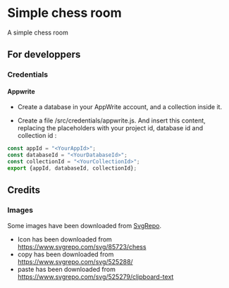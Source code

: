 # Simple chess room

A simple chess room

## For developpers

### Credentials

#### Appwrite

* Create a database in your AppWrite account, and a collection inside it.

* Create a file  <projectRoot>/src/credentials/appwrite.js.
And insert this content, replacing the placeholders with your project id, database id and collection id :

```javascript
const appId = "<YourAppId>";
const databaseId = "<YourDatabaseId>";
const collectionId = "<YourCollectionId>";
export {appId, databaseId, collectionId};
```

## Credits

### Images

Some images have been downloaded from [SvgRepo](https://www.svgrepo.com).

* Icon has been downloaded from https://www.svgrepo.com/svg/85723/chess
* copy has been downloaded from https://www.svgrepo.com/svg/525288/
* paste has been downloaded from https://www.svgrepo.com/svg/525279/clipboard-text